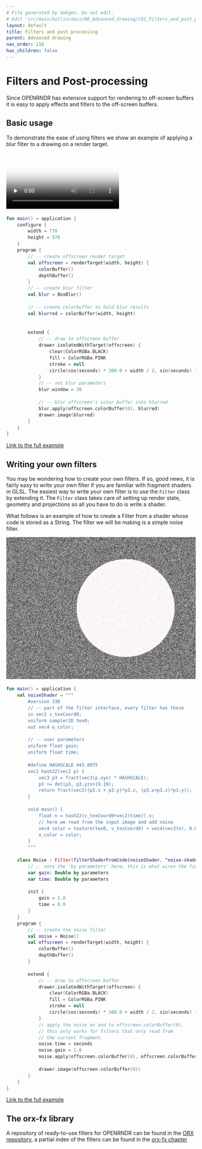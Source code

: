 ```yaml
---
# File generated by dokgen. Do not edit. 
# Edit 'src/main/kotlin/docs/06_Advanced_drawing/C01_Filters_and_post_processing.kt' instead.
layout: default
title: Filters and post processing
parent: Advanced drawing
nav_order: 110
has_children: false
---
```

 
# Filters and Post-processing

Since OPENRNDR has extensive support for rendering to off-screen buffers it is easy to apply effects and filters
to the off-screen buffers.

## Basic usage

To demonstrate the ease of using filters we show an example of applying a blur filter to a drawing on a render target. 
 
<video controls preload="none" loop poster="../media/filters-001-thumb.jpg">
    <source src="../media/filters-001.mp4" type="video/mp4"></source>
</video>
 
 
```kotlin
fun main() = application {
    configure {
        width = 770
        height = 578
    }
    program {
        // -- create offscreen render target
        val offscreen = renderTarget(width, height) {
            colorBuffer()
            depthBuffer()
        }
        // -- create blur filter
        val blur = BoxBlur()
        
        // -- create colorbuffer to hold blur results
        val blurred = colorBuffer(width, height)
        

        extend {
            // -- draw to offscreen buffer
            drawer.isolatedWithTarget(offscreen) {
                clear(ColorRGBa.BLACK)
                fill = ColorRGBa.PINK
                stroke = null
                circle(cos(seconds) * 100.0 + width / 2, sin(seconds) * 100.0 + height / 2.0, 100.0 + 100.0 * cos(seconds * 2.0))
            }
            // -- set blur parameters
            blur.window = 30
            
            // -- blur offscreen's color buffer into blurred
            blur.apply(offscreen.colorBuffer(0), blurred)
            drawer.image(blurred)
        }
    }
}
``` 
 
[Link to the full example](https://github.com/openrndr/openrndr-examples/blob/master/src/main/kotlin/examples/06_Advanced_drawing/C01_Filters_and_post_processing000.kt) 
 
## Writing your own filters

You may be wondering how to create your own filters. If so, good news, 
it is fairly easy to write your own filter if you are familiar with 
fragment shaders in GLSL. The easiest way to write your own filter is 
to use the `Filter` class by extending it. The `Filter` class takes care 
of setting up render state, geometry and projections so all you have
to do is write a shader.

What follows is an example of how to create a Filter from a shader whose 
code is stored as a String. The filter we will be making is a simple
noise filter. 
 
<img alt="media/filters-002.jpg" src="../media/filters-002.jpg" loading="lazy"> 
 
```kotlin
fun main() = application {
    val noiseShader = """
        #version 330
        // -- part of the filter interface, every filter has these
        in vec2 v_texCoord0;
        uniform sampler2D tex0;
        out vec4 o_color;

        // -- user parameters
        uniform float gain;
        uniform float time;

        #define HASHSCALE 443.8975
        vec2 hash22(vec2 p) {
            vec3 p3 = fract(vec3(p.xyx) * HASHSCALE);
            p3 += dot(p3, p3.yzx+19.19);
            return fract(vec2((p3.x + p3.y)*p3.z, (p3.x+p3.z)*p3.y));
        }

        void main() {
            float n = hash22(v_texCoord0+vec2(time)).x;
            // here we read from the input image and add noise
            vec4 color = texture(tex0, v_texCoord0) + vec4(vec3(n), 0.0) * gain;
            o_color = color;
        }
        """
    
    class Noise : Filter(filterShaderFromCode(noiseShader, "noise-shader")) {
        // -- note the 'by parameters' here, this is what wires the fields up to the uniforms
        var gain: Double by parameters
        var time: Double by parameters
        
        init {
            gain = 1.0
            time = 0.0
        }
    }
    program {
        // -- create the noise filter
        val noise = Noise()
        val offscreen = renderTarget(width, height) {
            colorBuffer()
            depthBuffer()
        }
        
        extend {
            // -- draw to offscreen buffer
            drawer.isolatedWithTarget(offscreen) {
                clear(ColorRGBa.BLACK)
                fill = ColorRGBa.PINK
                stroke = null
                circle(cos(seconds) * 100.0 + width / 2, sin(seconds) * 100.0 + height / 2.0, 100.0 + 100.0 * cos(seconds * 2.0))
            }
            // apply the noise on and to offscreen.colorBuffer(0),
            // this only works for filters that only read from
            // the current fragment.
            noise.time = seconds
            noise.gain = 1.0
            noise.apply(offscreen.colorBuffer(0), offscreen.colorBuffer(0))
            
            drawer.image(offscreen.colorBuffer(0))
        }
    }
}
``` 
 
[Link to the full example](https://github.com/openrndr/openrndr-examples/blob/master/src/main/kotlin/examples/06_Advanced_drawing/C01_Filters_and_post_processing001.kt) 
 
## The orx-fx library

A repository of ready-to-use filters for OPENRNDR can be found in 
the [ORX repository](https://github.com/openrndr/orx/tree/master/orx-fx),
a partial index of the filters can be found in the 
[orx-fx chapter](10_OPENRNDR_Extras/C06_Filters) 
